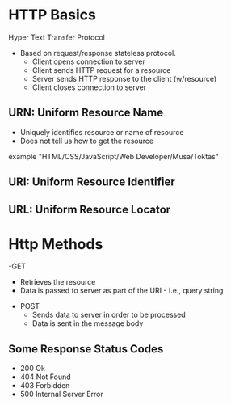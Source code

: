 # HTTP Basics
Hyper Text Transfer Protocol
- Based on request/response stateless protocol.
  * Client opens connection to server
  * Client sends HTTP request for a resource
  * Server sends HTTP response to the client (w/resource)
  * Client closes connection to server
  
## URN: Uniform Resource Name
- Uniquely identifies resource or name of resource
- Does not tell us how to get the resource

example "HTML/CSS/JavaScript/Web Developer/Musa/Toktas"

## URI: Uniform Resource Identifier
## URL: Uniform Resource Locator

# Http Methods
-GET
   * Retrieves the resource
   * Data is passed to server as part of the URI
    - I.e., query string
- POST
   * Sends data to server in order to be processed
   * Data is sent in the message body
## Some Response Status Codes
- 200 Ok
- 404 Not Found
- 403 Forbidden
- 500 Internal Server Error
